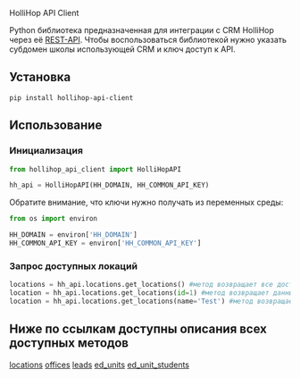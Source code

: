 HolliHop API Client

Python библиотека предназначенная для интеграции с CRM HolliHop через её [REST-API](https://support.holyhope.ru/knowledge_base/item/234610?sid=42435). Чтобы воспользоваться библиотекой нужно указать субдомен школы использующей CRM и ключ доступ к API.

## Установка

```shell
pip install hollihop-api-client
```

## Использование

### Инициализация

```python
from hollihop_api_client import HolliHopAPI

hh_api = HolliHopAPI(HH_DOMAIN, HH_COMMON_API_KEY)
```

Обратите внимание, что ключи нужно получать из переменных среды:

```python
from os import environ

HH_DOMAIN = environ['HH_DOMAIN']
HH_COMMON_API_KEY = environ['HH_COMMON_API_KEY']
```

### Запрос доступных локаций

```python
locations = hh_api.locations.get_locations() #метод возвращает все доступные локации
location = hh_api.locations.get_locations(id=1) #метод возвращает данные для локации с указанным в аргументе id
location = hh_api.locations.get_locations(name='Test') #метод возвращает данные для локации с указанным именем в аргументе name
```

## Ниже по ссылкам доступны описания всех доступных методов

[locations](method_decriptions/locations.md)
[offices](method_decriptions/offices.md)
[leads](method_decriptions/leads.md)
[ed_units](method_decriptions/ed_units.md)
[ed_unit_students](method_decriptions/ed_unit_students.md)
